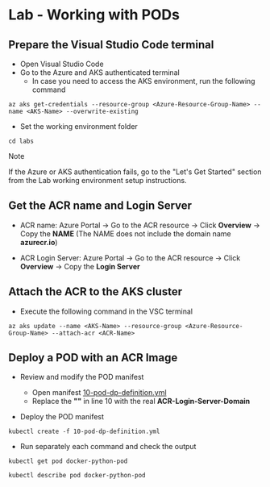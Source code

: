 # Lab - Working with PODs

## Prepare the Visual Studio Code terminal

* Open Visual Studio Code
* Go to the Azure and AKS authenticated terminal
  * In case you need to access the AKS environment, run the following command

```shell
az aks get-credentials --resource-group <Azure-Resource-Group-Name> --name <AKS-Name> --overwrite-existing
```

* Set the working environment folder

```shell
cd labs
```

> [!NOTE]
> If the Azure or AKS authentication fails, go to the "Let's Get Started" section from the  Lab working environment setup instructions.

## Get the ACR name and Login Server

* ACR name: Azure Portal -> Go to the ACR resource -> Click **Overview** -> Copy the **NAME** (The NAME does not include the domain name **azurecr.io**)

* ACR Login Server: Azure Portal -> Go to the ACR resource -> Click **Overview** -> Copy the **Login Server**

## Attach the ACR to the AKS cluster

* Execute the following command in the VSC terminal

```shell
az aks update --name <AKS-Name> --resource-group <Azure-Resource-Group-Name> --attach-acr <ACR-Name>
```

## Deploy a POD with an ACR Image

* Review and modify the POD manifest
  * Open manifest [10-pod-dp-definition.yml](10-pod-dp-definition.yml)
  * Replace the **"<ACR-Login-Server-Domain>"** in line 10 with the real **ACR-Login-Server-Domain**

* Deploy the POD manifest

```shell
kubectl create -f 10-pod-dp-definition.yml
```

* Run separately each command and check the output

```shell
kubectl get pod docker-python-pod

kubectl describe pod docker-python-pod
```
